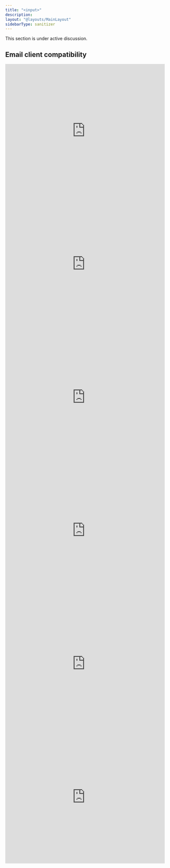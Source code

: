 ```yaml
---
title: "<input>"
description:
layout: "@layouts/MainLayout"
sidebarType: sanitizer
---
```


This section is under active discussion.

## Email client compatibility

<iframe title="Can I email… &lt;input type="checkbox"&gt; element" src="https://embed.caniemail.com/html-input-checkbox/" width="640" height="420" style="width:100%; max-width:40rem; height:26.25rem; border:none;" loading="lazy"></iframe>

<iframe title="Can I email… &lt;input type="hidden"&gt; element" src="https://embed.caniemail.com/html-input-hidden/" width="640" height="420" style="width:100%; max-width:40rem; height:26.25rem; border:none;" loading="lazy"></iframe>

<iframe title="Can I email… &lt;input type="radio"&gt; element" src="https://embed.caniemail.com/html-input-radio/" width="640" height="420" style="width:100%; max-width:40rem; height:26.25rem; border:none;" loading="lazy"></iframe>

<iframe title="Can I email… &lt;input type="reset"&gt; element" src="https://embed.caniemail.com/html-input-reset/" width="640" height="420" style="width:100%; max-width:40rem; height:26.25rem; border:none;" loading="lazy"></iframe>

<iframe title="Can I email… &lt;input type="submit"&gt; element" src="https://embed.caniemail.com/html-input-submit/" width="640" height="420" style="width:100%; max-width:40rem; height:26.25rem; border:none;" loading="lazy"></iframe>

<iframe title="Can I email… &lt;input type="text"&gt; element" src="https://embed.caniemail.com/html-input-text/" width="640" height="420" style="width:100%; max-width:40rem; height:26.25rem; border:none;" loading="lazy"></iframe>